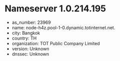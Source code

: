 # Nameserver 1.0.214.195

* as_number: 23969
* name: node-h4z.pool-1-0.dynamic.totinternet.net.
* city: Bangkok
* country: TH
* organization: TOT Public Company Limited
* version: Unknown
* dnssec: Unknown

